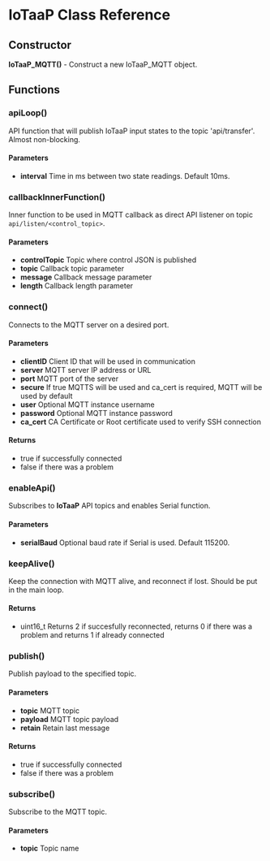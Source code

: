 # IoTaaP Class Reference

## Constructor

**IoTaaP_MQTT()** - Construct a new IoTaaP_MQTT object.

## Functions

### apiLoop()
API function that will publish IoTaaP input states to the topic 'api/transfer'. Almost non-blocking.
#### Parameters

- **interval** Time in ms between two state readings. Default 10ms.

### callbackInnerFunction()
Inner function to be used in MQTT callback as direct API listener on topic `api/listen/<control_topic>`.
#### Parameters
- **controlTopic**	Topic where control JSON is published
- **topic**	Callback topic parameter
- **message**	Callback message parameter
- **length**	Callback length parameter

### connect()
Connects to the MQTT server on a desired port.
#### Parameters
- **clientID**	Client ID that will be used in communication
- **server**	MQTT server IP address or URL
- **port**	MQTT port of the server
- **secure**	If true MQTTS will be used and ca_cert is required, MQTT will be used by default
- **user**	Optional MQTT instance username
- **password**	Optional MQTT instance password
- **ca_cert**	CA Certificate or Root certificate used to verify SSH connection

#### Returns
- true if successfully connected
- false if there was a problem

### enableApi()
Subscribes to **IoTaaP** API topics and enables Serial function.
#### Parameters
- **serialBaud**	Optional baud rate if Serial is used. Default 115200.

###  keepAlive()
Keep the connection with MQTT alive, and reconnect if lost. Should be put in the main loop.
#### Returns
- uint16_t Returns 2 if succesfully reconnected, returns 0 if there was a problem and returns 1 if already connected

### publish()
Publish payload to the specified topic.
#### Parameters
- **topic**	MQTT topic
- **payload**	MQTT topic payload
- **retain**	Retain last message

#### Returns
- true if successfully connected
- false if there was a problem

### subscribe()
Subscribe to the MQTT topic.
#### Parameters
- **topic**	Topic name






